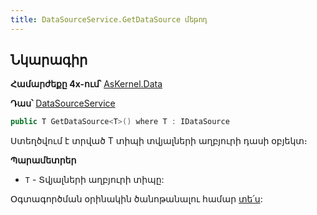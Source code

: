 ```yaml
---
title: DataSourceService.GetDataSource մեթոդ
---
```


## Նկարագիր

**Համարժեքը 4x-ում՝** [AsKernel.Data](https://armsoft.github.io/as4x-docs/HTM/ProgrGuide/Functions/Functions/SysDefManagment/Data.html)

**Դաս՝** [DataSourceService](../DataSourceService.md)

```c#
public T GetDataSource<T>() where T : IDataSource
```

Ստեղծվում է տրված T տիպի տվյալների աղբյուրի դասի օբյեկտ։

**Պարամետրեր**

* `T` - Տվյալների աղբյուրի տիպը:

Օգտագործման օրինակին ծանոթանալու համար [տե՛ս](../../examples/ds.md#տիպիզացված-կատարում):
